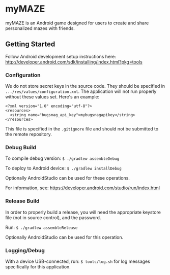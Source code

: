 myMAZE
======

myMAZE is an Android game designed for users to create and share personalized mazes with friends.

## Getting Started

Follow Android development setup instructions here: http://developer.android.com/sdk/installing/index.html?pkg=tools

### Configuration

We do not store secret keys in the source code. They should
be specified in `.../res/values/configuration.xml`. The application will not run
properly without these values set. Here's an example:

```
<?xml version="1.0" encoding="utf-8"?>
<resources>
  <string name="bugsnag_api_key">mybugsnagapikey</string>
</resources>
```

This file is specified in the `.gitignore` file and should not be submitted to
the remote repository.

### Debug Build

To compile debug version: `$ ./gradlew assembleDebug`

To deploy to Android device: `$ ./gradlew installDebug`

Optionally AndroidStudio can be used for these operations.

For information, see: https://developer.android.com/studio/run/index.html

### Release Build

In order to properly build a release, you will need the appropriate keystore file
(not in source control), and the password.

Run: `$ ./gradlew assembleRelease`

Optionally AndroidStudio can be used for this operation.

### Logging/Debug

With a device USB-connected, run: `$ tools/log.sh` for log messages specifically
for this application.
